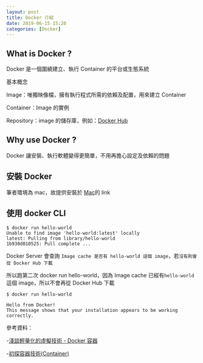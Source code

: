 ```yaml
---
layout: post
title: Docker 介紹
date: 2019-06-15 15:20
categories: [Docker]
---
```


## What is Docker ?

Docker 是一個圍繞建立、執行 Container 的平台或生態系統

基本概念

Image：唯獨映像檔，擁有執行程式所需的依賴及配置，用來建立 Container

Container：Image 的實例

Repository：image 的儲存庫，例如：[Docker Hub](https://hub.docker.com/)

## Why use Docker ?

Docker 讓安裝、執行軟體變得更簡單，不用再擔心設定及依賴的問題

## 安裝 Docker

筆者環境為 mac，故提供安裝於 [Mac](https://docs.docker.com/docker-for-mac/install/)的 link

## 使用 docker CLI

```shell
$ docker run hello-world
Unable to find image 'hello-world:latest' locally
latest: Pulling from library/hello-world
1b930d010525: Pull complete ...
```

Docker Server 會查詢 `Image cache 是否有 hello-world 這個 image`，若`沒有則會從 Docker Hub 下載`

所以跑第二次 docker run hello-world，因為 Image cache 已經有`hello-world`這個 image，所以不會再從 Docker Hub 下載

```shell
$ docker run hello-world

Hello from Docker!
This message shows that your installation appears to be working correctly.
```

參考資料：

-[淺談輕量化的虛擬技術 - Docker 容器](http://www.cc.ntu.edu.tw/chinese/epaper/0036/20160321_3611.html)

-[初探容器技術(Container)](https://blog.yowko.com/container/)
